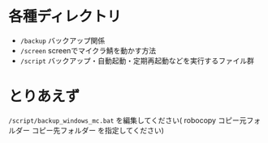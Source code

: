 # 各種ディレクトリ

- `/backup` バックアップ関係
- `/screen` screenでマイクラ鯖を動かす方法
- `/script` バックアップ・自動起動・定期再起動などを実行するファイル群

# とりあえず
`/script/backup_windows_mc.bat` を編集してください( robocopy コピー元フォルダー コピー先フォルダー を指定してください)